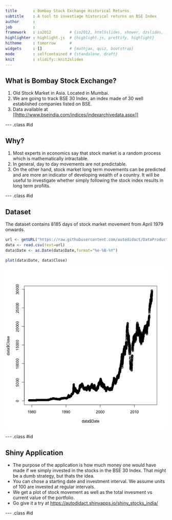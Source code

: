 ```yaml
---
title       : Bombay Stock Exchange Historical Returns
subtitle    : A tool to investiage historical returns on BSE Index
author      : 
job         : 
framework   : io2012        # {io2012, html5slides, shower, dzslides, ...}
highlighter : highlight.js  # {highlight.js, prettify, highlight}
hitheme     : tomorrow      # 
widgets     : []            # {mathjax, quiz, bootstrap}
mode        : selfcontained # {standalone, draft}
knit        : slidify::knit2slides
---
```


## What is Bombay Stock Exchange?

1. Old Stock Market in Asia. Located in Mumbai.
2. We are going to track BSE 30 Index, an index made of 30 well established
companies listed on BSE.
3. Data available at [[http://www.bseindia.com/indices/indexarchivedata.aspx]]

--- .class #id 

## Why?

1. Most experts in economics say that stock market is a random process which is mathematically intractable.
2. In general, day to day movements are not predictable. 
3. On the other hand, stock market long term movements can be predicted and are more an indicator of developing wealth of a country. It will be useful to investigate whether simply following the stock index results in long term profilts.

--- .class #id 

## Dataset
The dataset contains 8185 days of stock market movement from April 1979 onwards.


```r
url <- getURL("https://raw.githubusercontent.com/autodidact/DataProductShiny/master/data/bse30.csv",encoding="UTF-8")
data <- read.csv(text=url)
data$Date <- as.Date(data$Date,format="%e-%B-%Y")
```


```r
plot(data$Date, data$Close)
```

![plot of chunk unnamed-chunk-3](assets/fig/unnamed-chunk-3.png) 

--- .class #id 

## Shiny Application

* The purpose of the application is how much money one would have made if we simply invested in the stocks in the BSE 30 Index. That might be a dumb strategy, but thats the idea.
* You can chose a starting date and investment interval. We assume units of 100 are invested at regular intervals.
* We get a plot of stock movement as well as the total invesment vs current value of the portfolio.
* Go give it a try at https://autodidact.shinyapps.io/shiny_stocks_india/

--- .class #id 
